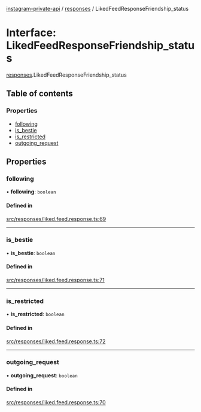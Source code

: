 [instagram-private-api](../../README.md) / [responses](../../modules/responses.md) / LikedFeedResponseFriendship_status

# Interface: LikedFeedResponseFriendship\_status

[responses](../../modules/responses.md).LikedFeedResponseFriendship_status

## Table of contents

### Properties

- [following](LikedFeedResponseFriendship_status.md#following)
- [is\_bestie](LikedFeedResponseFriendship_status.md#is_bestie)
- [is\_restricted](LikedFeedResponseFriendship_status.md#is_restricted)
- [outgoing\_request](LikedFeedResponseFriendship_status.md#outgoing_request)

## Properties

### following

• **following**: `boolean`

#### Defined in

[src/responses/liked.feed.response.ts:69](https://github.com/Nerixyz/instagram-private-api/blob/4971f34/src/responses/liked.feed.response.ts#L69)

___

### is\_bestie

• **is\_bestie**: `boolean`

#### Defined in

[src/responses/liked.feed.response.ts:71](https://github.com/Nerixyz/instagram-private-api/blob/4971f34/src/responses/liked.feed.response.ts#L71)

___

### is\_restricted

• **is\_restricted**: `boolean`

#### Defined in

[src/responses/liked.feed.response.ts:72](https://github.com/Nerixyz/instagram-private-api/blob/4971f34/src/responses/liked.feed.response.ts#L72)

___

### outgoing\_request

• **outgoing\_request**: `boolean`

#### Defined in

[src/responses/liked.feed.response.ts:70](https://github.com/Nerixyz/instagram-private-api/blob/4971f34/src/responses/liked.feed.response.ts#L70)
